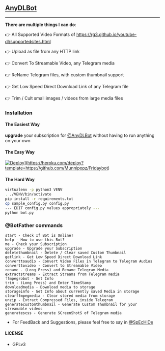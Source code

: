 ## [AnyDLBot](https://telegram.dog/AnyDLBot)
---

**There are multiple things I can do**:

👉 All Supported Video Formats of https://rg3.github.io/youtube-dl/supportedsites.html

👉 Upload as file from any HTTP link

👉 Convert To Streamable Video, any Telegram media

👉 ReName Telegram files, with custom thumbnail support

👉 Get Low Speed Direct Download Link of any Telegram file

👉 Trim / Cult small images / videos from large media files

### Installation

#### The Easiest Way

**upgrade** your subscription for [@AnyDLBot](https://telegram.dog/AnyDLBot) without having to run anything on your own

#### The Easy Way

[![Deploy](https://www.herokucdn.com/deploy/button.svg)](https://www.herokucdn.com/deploy/button.svg)](https://heroku.com/deploy?template=https://github.com/Munnipopz/Fridaybot)

#### The Hard Way

```sh
virtualenv -p python3 VENV
. ./VENV/bin/activate
pip install -r requirements.txt
cp sample_config.py config.py
--- EDIT config.py values appropriately ---
python bot.py
```

### @BotFather commands

```
start - Check If Bot is Online!
help - How to use this Bot?
me - Check your Subscription
upgrade - Upgrade your Subscription
deletethumbnail - Delete / Clear saved Custom Thumbnail
getlink - Get Low Speed Direct Download Link
converttoaudio - Convert Video Files in Telegram to Telegram Audios
converttovideo - Convert to Streamable Video
rename - (Long Press) and Rename Telegram Media
extractstreams - Extract Streams from Telegram media
ffmpegrobot - Get Info
trim - (Long Press) and Enter TimeStamp
downloadmedia - Download media to storage
storageinfo - Get Info about currently saved Media in storage
clearffmpegmedia - Clear stored media from storage
unzip - Extract Compressed Files, inside Telegram
generatecustomthumbnail - Generate Custom Thumbnail for your streamable videos
generatescss - Generate SCreenShotS of Telegram media
```

- For FeedBack and Suggestions, please feel free to say in [@SpEcHlDe](https://telegram.dog/ThankTelegram)

#### LICENSE
- GPLv3
